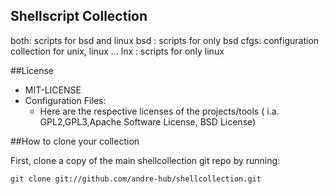 ## Shellscript Collection

both: scripts for bsd and linux
bsd : scripts for only bsd
cfgs: configuration collection for unix, linux ...
lnx : scripts for only linux


##License

 * MIT-LICENSE
 * Configuration Files:
    * Here are the respective licenses of the projects/tools ( i.a. GPL2,GPL3,Apache Software License, BSD License)


##How to clone your collection

First, clone a copy of the main shellcollection git repo by running:

```
git clone git://github.com/andre-hub/shellcollection.git
```